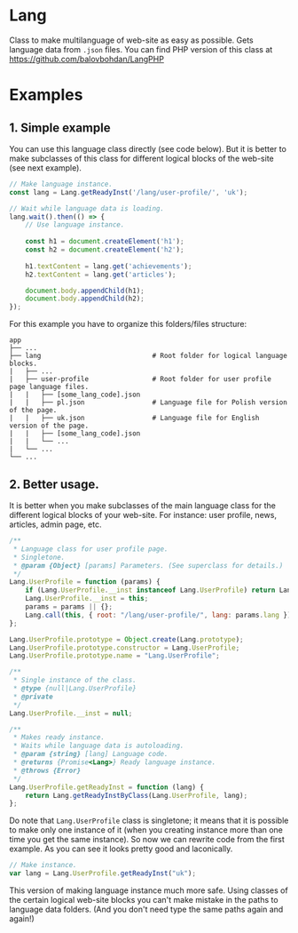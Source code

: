 # Lang
Class to make multilanguage of web-site as easy as possible. Gets language data from `.json` files. You can find PHP version of this class at https://github.com/balovbohdan/LangPHP

# Examples
## 1. Simple example
You can use this language class directly (see code below). But it is better to make subclasses of this class for different logical blocks of the web-site (see next example).

```javascript
// Make language instance.
const lang = Lang.getReadyInst('/lang/user-profile/', 'uk');

// Wait while language data is loading.
lang.wait().then(() => {
    // Use language instance.
 
    const h1 = document.createElement('h1');
    const h2 = document.createElement('h2');
 
    h1.textContent = lang.get('achievements');
    h2.textContent = lang.get('articles');

    document.body.appendChild(h1);
    document.body.appendChild(h2);
});
```

For this example you have to organize this folders/files structure:

```inline
app
├── ...
├── lang                            # Root folder for logical language blocks.
|   ├── ...
|   ├── user-profile                # Root folder for user profile page language files.
|   |   ├── [some_lang_code].json
|   |   ├── pl.json                 # Language file for Polish version of the page.
|   |   ├── uk.json                 # Language file for English version of the page.
|   |   ├── [some_lang_code].json
|   |   └── ...
|   └── ...
└── ...
```

## 2. Better usage.
It is better when you make subclasses of the main language class for the different logical blocks of your web-site. For instance: user profile, news, articles, admin page, etc.

```javascript
/**
 * Language class for user profile page.
 * Singletone.
 * @param {Object} [params] Parameters. (See superclass for details.)
 */
Lang.UserProfile = function (params) {
    if (Lang.UserProfile.__inst instanceof Lang.UserProfile) return Lang.UserProfile.__inst;
    Lang.UserProfile.__inst = this;
    params = params || {};
    Lang.call(this, { root: "/lang/user-profile/", lang: params.lang });
};

Lang.UserProfile.prototype = Object.create(Lang.prototype);
Lang.UserProfile.prototype.constructor = Lang.UserProfile;
Lang.UserProfile.prototype.name = "Lang.UserProfile";

/**
 * Single instance of the class.
 * @type {null|Lang.UserProfile}
 * @private
 */
Lang.UserProfile.__inst = null;

/**
 * Makes ready instance.
 * Waits while language data is autoloading.
 * @param {string} [lang] Language code.
 * @returns {Promise<Lang>} Ready language instance.
 * @throws {Error}
 */
Lang.UserProfile.getReadyInst = function (lang) {
    return Lang.getReadyInstByClass(Lang.UserProfile, lang);
};
```

Do note that ``Lang.UserProfile`` class is singletone; it means that it is possible to make only one instance of it (when you creating instance more than one time you get the same instance).
So now we can rewrite code from the first example. As you can see it looks pretty good and laconically.

```javascript
// Make instance.
var lang = Lang.UserProfile.getReadyInst("uk");
```

This version of making language instance much more safe. Using classes of the certain logical web-site blocks you can't make mistake in the paths to language data folders. (And you don't need type the same paths again and again!)
